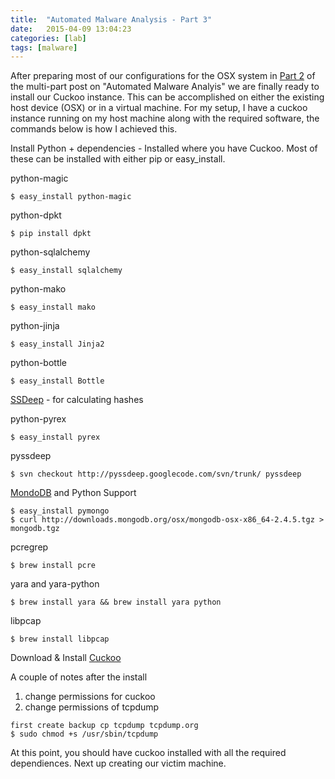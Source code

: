 ```yaml
---
title:  "Automated Malware Analysis - Part 3"
date:   2015-04-09 13:04:23
categories: [lab]
tags: [malware]
---
```

After preparing most of our configurations for the OSX system in [Part 2](https://ashbyca.github.io/2016/automated-malware-analysis-part2/) of the multi-part post on "Automated Malware Analyis" we are finally
ready to install our Cuckoo instance.  This can be accomplished on either the existing host device (OSX) or in a virtual
machine.  For my setup, I have a cuckoo instance running on my host machine along with the required software, the commands
below is how I achieved this.

Install Python + dependencies - Installed where you have Cuckoo.  Most of these can be installed with either pip or easy_install.

python-magic 

```
$ easy_install python-magic
```
python-dpkt

```
$ pip install dpkt
```

python-sqlalchemy 

```
$ easy_install sqlalchemy
```

python-mako 

```
$ easy_install mako
```

python-jinja

```
$ easy_install Jinja2
```

python-bottle

```
$ easy_install Bottle
```

[SSDeep](https://github.com/ssdeep-project/ssdeep/releases) - for calculating hashes

python-pyrex

```
$ easy_install pyrex
```

pyssdeep 

```
$ svn checkout http://pyssdeep.googlecode.com/svn/trunk/ pyssdeep
```

[MondoDB](http://docs.mongodb.org/manual/tutorial/install-mongodb-on-os-x/) and Python Support

```
$ easy_install pymongo
$ curl http://downloads.mongodb.org/osx/mongodb-osx-x86_64-2.4.5.tgz > mongodb.tgz
```

pcregrep 

```
$ brew install pcre
```

yara and yara-python

```
$ brew install yara && brew install yara python
```

libpcap 

```
$ brew install libpcap
```

Download & Install [Cuckoo](https://cuckoosandbox.org)

A couple of notes after the install
1. change permissions for cuckoo
2. change permissions of tcpdump

```
first create backup cp tcpdump tcpdump.org
$ sudo chmod +s /usr/sbin/tcpdump
```

 At this point, you should have cuckoo installed with all the required dependiences.  Next up creating our victim machine.
